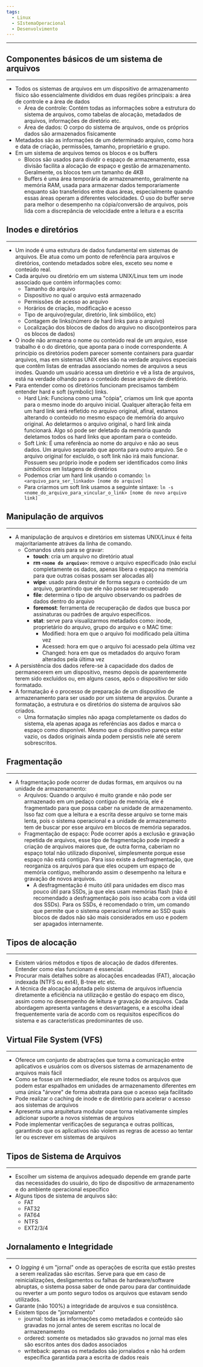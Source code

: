 ```yaml
---
tags:
  - Linux
  - SIstemaOperacional
  - Desenvolvimento
---
```

---

## Componentes básicos de um sistema de arquivos
---
- Todos os sistemas de arquivos em um dispositivo de armazenamento físico são essencialmente divididos em duas regiões principais: a área de controle e a área de dados
	- Área de controle: Contém todas as informações sobre a estrutura do sistema de arquivos, como tabelas de alocação, metadados de arquivos, informações de diretório etc.
	- Área de dados: O corpo do sistema de arquivos, onde os próprios dados são armazenados fisicamente
- Metadados são as informações de um determinado arquivo, como hora e data de criação, permissões, tamanho, proprietário e grupo.
- Em um sistema de arquivos temos os blocos e os buffers
	- Blocos são usados para dividir o espaço de armazenamento, essa divisão facilita a alocação de espaço e gestão de armazenamento. Geralmente, os blocos tem um tamanho de 4KB
	- Buffers é uma área temporária de armazenamento, geralmente na memória RAM, usada para armazenar dados temporariamente enquanto são transferidos entre duas áreas, especialmente quando essas áreas operam a diferentes velocidades. O uso do buffer serve para melhor o desempenho na cópia/conversão de arquivos, pois lida com a discrepância de velocidade entre a leitura e a escrita

## Inodes e diretórios
---

- Um inode é uma estrutura de dados fundamental em sistemas de arquivos. Ele atua como um ponto de referência para arquivos e diretórios, contendo metadados sobre eles, exceto seu nome e conteúdo real.
- Cada arquivo ou diretório em um sistema UNIX/Linux tem um inode associado que contém informações como:
	- Tamanho do arquivo
	- Dispositivo no qual o arquivo está armazenado
	- Permissões de acesso ao arquivo
	- Horários de criação, modificação e acesso
	- Tipo de arquivo(regular, diretório, link simbólico, etc)
	- Contagem de links(número de hard links para o arquivo)
	- Localização dos blocos de dados do arquivo no disco(ponteiros para os blocos de dados)
- O inode não armazena o nome ou conteúdo real de um arquivo, esse trabalho é o do diretório, que aponta para o inode correspondente. A princípio os diretórios podem parecer somente containers para guardar arquivos, mas em sistemas UNIX eles são na verdade arquivos especiais que contêm listas de entradas associando nomes de arquivos a seus inodes. Quando um usuário acessa um diretório e vê a lista de arquivos, está na verdade olhando para o conteúdo desse arquivo de diretório.
- Para entender como os diretórios funcionam precisamos também entender hard e soft (symbolic) links.
	- Hard Link: Funciona como uma "cópia", criamos um link que aponta para o mesmo inode do arquivo inicial. Qualquer alteração feita em um hard link será refletido no arquivo original, afinal, estamos alterando o conteúdo no mesmo espaço de memória do arquivo original. Ao deletarmos o arquivo original, o hard link ainda funcionará. Algo só pode ser deletado da memória quando deletamos todos os hard links que apontam para o conteúdo.
	- Soft Link: É uma referência ao nome do arquivo e não ao seus dados. Um arquivo separado que aponta para outro arquivo. Se o arquivo original for excluído, o soft link não irá mais funcionar. Possuem seu próprio inode e podem ser identificados como *links simbólicos* em listagens de diretórios
	- Podemos criar um hard link usando o comando: `ln <arquivo_para_ser_linkado> [nome do arquivo]`
	- Para criarmos um soft link usamos a seguinte sintaxe: ```ln -s <nome_do_arquivo_para_vincular_o_link> [nome do novo arquivo link]```
## Manipulação de arquivos
---

- A manipulação de arquivos e diretórios em sistemas UNIX/Linux é feita majoritariamente atráves da linha de comando.
	- Comandos uteis para se gravar:
		- **touch**: cria um arquivo no diretório atual
		- **rm `<nome do arquivo>`**: remove o arquivo especificado (não exclui completamente os dados, apenas libera o espaço na memória para que outras coisas possam ser alocadas ali)
		- **wipe**: usado para destruir de forma segura o conteúdo de um arquivo, garantindo que ele não possa ser recuperado
		- **file**: determina o tipo de arquivo observando os padrões de dados dentro do arquivo
		- **foremost**: ferramenta de recuperação de dados que busca por assinaturas ou padrões de arquivo específicos.
		- **stat**: serve para visualizarmos metadados como: inode, proprietário do arquivo, grupo do arquivo e o MAC time:
			- Modified: hora em que o arquivo foi modificado pela última vez
			- Acessed: hora em que o arquivo foi acessado pela última vez
			- Changed: hora em que os metadados do arquivo foram alterados pela última vez
- A persistência dos dados refere-se à capacidade dos dados de permanecerem em um dispositivo, mesmo depois de aparentemente terem sido excluídos ou, em alguns casos, após o dispositivo ter sido formatado.
- A formatação é o processo de preparação de um dispositivo de armazenamento para ser usado por um sistema de arqvuios. Durante a formatação, a estrutura e os diretórios do sistema de arquivos são criados.
	- Uma formatação simples não apaga completamente os dados do sistema, ela apenas apaga as referências aos dados e marca o espaço como disponível. Mesmo que o dispositivo pareça estar vazio, os dados originais ainda podem persistis nele até serem sobrescritos.

## Fragmentação
---

- A fragmentação pode ocorrer de dudas formas, em arquivos ou na unidade de armazenamento:
	- Arquivos: Quando o arquivo é muito grande e não pode ser armazenado em um pedaço contíguo de memória, ele é fragmentado para que possa caber na unidade de armazenamento. Isso faz com que a leitura e a escrita desse arquivo se torne mais lenta, pois o sistema operacional e a unidade de armazenamento tem de buscar por esse arquivo em blocos de memória separados.
	- Fragmentação de espaço: Pode ocorrer após a exclusão e gravação repetida de arquivos, esse tipo de fragmentação pode impedir a criação de arquivos maiores que, de outra forma, caberiam no espaço total não utilizado disponível, simplesmente porque esse espaço não está contíguo. Para isso existe a desfragmentação, que reorganiza os arquivos para que eles ocupem um espaço de memória contíguo, melhorando assim o desempenho na leitura e gravação de novos arquivos.
		- A desfragmentação é muito útil para unidades em disco mas pouco útil para SSDs, ja que eles usam memórias flash (não é recomendado a desfragmentação pois isso acaba com a vida útil dos SSDs). Para os SSDs, é recomendado o trim, um comando que permite que o sistema operacional informe ao SSD quais blocos de dados não são mais considerados em uso e podem ser apagados internamente.

## Tipos de alocação
---

- Existem vários métodos e tipos de alocação de dados diferentes. Entender como elas funcionam é essencial.
- Procurar mais detalhes sobre as alocações encadeadas (FAT), alocação indexada (NTFS ou ext4), B-tree etc etc.
- A técnica de alocação adotada pelo sistema de arquivos influencia diretamente a eficiência na utilização e gestão do espaço em disco, assim como no desempenho de leitura e gravação de arquivos. Cada abordagem apresenta vantagens e desvantagens, e a escolha ideal frequentemente varia de acordo com os requisitos específicos do sistema e as características predominantes de uso.

## Virtual File System (VFS)
---
- Oferece um conjunto de abstrações que torna a comunicação entre aplicativos e usuários com os diversos sistemas de armazenamento de arquivos mais fácil
- Como se fosse um intermediador, ele reune todos os arquivos que podem estar espalhados em unidades de armazenamento diferentes em uma única "árvore" de forma abstrata para que o acesso seja facilitado
- Pode realizar o caching de inode e de diretório para acelerar o acesso aos sistemas de arquivos
- Apresenta uma arquitetura modular oque torna relativamente simples adicionar suporte a novos sistemas de arquivos
- Pode implementar verificações de segurança e outras políticas, garantindo que os aplicativos não violem as regras de acesso ao tentar ler ou escrever em sistemas de arquivos

## Tipos de Sistema de Arquivos
---

- Escolher um sistema de arquivos adequado depende em grande parte das necessidades do usuário, do tipo de dispositivo de armazenamento e do ambiente operacional específico
- Alguns tipos de sistema de arquivos são:
	- FAT
	- FAT32
	- FAT64
	- NTFS
	- EXT2/3/4

## Jornalamento e Integridade
---

- O *logging* é um "jornal" onde as operações de escrita que estão prestes a serem realizadas são escritas. Serve para que em caso de reinicializações, desligamentos ou falhas de hardware/software abruptas, o sistema possa saber de onde parou para dar continuidade ou reverter a um ponto seguro todos os arquivos que estavam sendo utilizados.
- Garante (não 100%) a integridade de arquivos e sua consistênca.
- Existem tipos de "jornalamento"
	- journal: todas as informações como metadados e conteúdo são gravadas no jornal antes de serem escritas no local de armazenamento
	- ordered: somente os metadados são gravados no jornal mas eles são escritos antes dos dados associados
	- writeback: apenas os metadados são jornalados e não há ordem específica garantida para a escrita de dados reais
